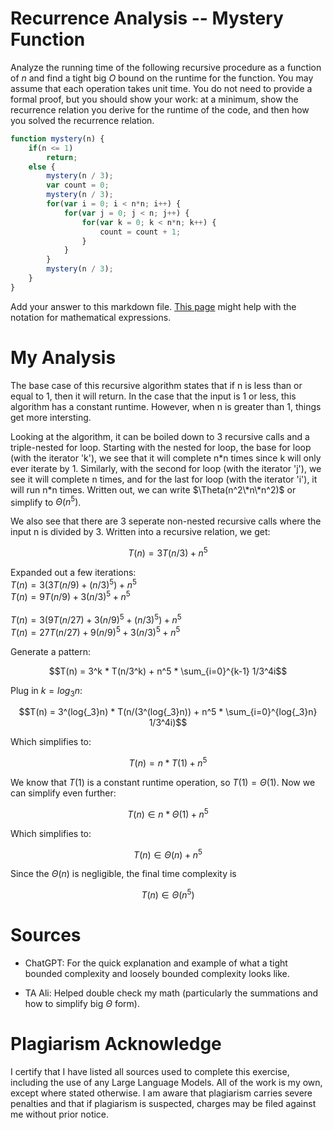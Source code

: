 # Recurrence Analysis -- Mystery Function

Analyze the running time of the following recursive procedure as a function of
$n$ and find a tight big $O$ bound on the runtime for the function. You may
assume that each operation takes unit time. You do not need to provide a formal
proof, but you should show your work: at a minimum, show the recurrence relation
you derive for the runtime of the code, and then how you solved the recurrence
relation.

```javascript
function mystery(n) {
    if(n <= 1)
        return;
    else {
        mystery(n / 3);
        var count = 0;
        mystery(n / 3);
        for(var i = 0; i < n*n; i++) {
            for(var j = 0; j < n; j++) {
                for(var k = 0; k < n*n; k++) {
                    count = count + 1;
                }
            }
        }
        mystery(n / 3);
    }
}
```

Add your answer to this markdown file. [This
page](https://docs.github.com/en/get-started/writing-on-github/working-with-advanced-formatting/writing-mathematical-expressions)
might help with the notation for mathematical expressions.



# My Analysis

The base case of this recursive algorithm states that if n is less than or 
equal to 1, then it will return. In the case that the input is 1 or less, 
this algorithm has a constant runtime. However, when n is greater than 1, 
things get more intersting.

Looking at the algorithm, it can be boiled down to 3 recursive calls and a 
triple-nested for loop. Starting with the nested for loop, the base for 
loop (with the iterator 'k'), we see that it will complete n\*n times since 
k will only ever iterate by 1. Similarly, with the second for loop (with 
the iterator 'j'), we see it will complete n times, and for the last for 
loop (with the iterator 'i'), it will run n\*n times. Written out, we can 
write $\Theta(n^2\*n\*n^2)$ or simplify to $\Theta(n^5)$.

We also see that there are 3 seperate non-nested recursive calls where the 
input n is divided by 3. Written into a recursive relation, we get: 

$$T(n) = 3T(n/3) + n^5$$

Expanded out a few iterations:\
    $T(n) = 3(3T(n/9) + (n/3)^5) + n^5$\
    $T(n) = 9T(n/9) + 3(n/3)^5 + n^5$\
    \
    $T(n) = 3(9T(n/27) + 3(n/9)^5 + (n/3)^5) + n^5$\
    $T(n) = 27T(n/27) + 9(n/9)^5 + 3(n/3)^5 + n^5$

Generate a pattern:

$$T(n) = 3^k * T(n/3^k) + n^5 * \sum_{i=0}^{k-1} 1/3^4i$$

Plug in $k = log{_3}n$:

$$T(n) = 3^(log{_3}n) * T(n/(3^(log{_3}n)) + n^5 * \sum_{i=0}^{log{_3}n} 1/3^4i)$$

Which simplifies to:

$$T(n) = n * T(1) + n^5$$

We know that $T(1)$ is a constant runtime operation, so $T(1) = \Theta(1)$. 
Now we can simplify even further:

$$T(n) \in n * \Theta(1) + n^5$$

Which simplifies to:

$$T(n) \in \Theta(n) + n^5$$

Since the $\Theta(n)$ is negligible, the final time complexity is 

$$T(n) \in \Theta(n^5)$$



# Sources

- ChatGPT: For the quick explanation and example of what a tight bounded
            complexity and loosely bounded complexity looks like.

- TA Ali: Helped double check my math (particularly the summations and how 
            to simplify big $\Theta$ form).


# Plagiarism Acknowledge

I certify that I have listed all sources used to complete this exercise, 
including the use of any Large Language Models. All of the work is my own, 
except where stated otherwise. I am aware that plagiarism carries severe 
penalties and that if plagiarism is suspected, charges may be filed against 
me without prior notice.